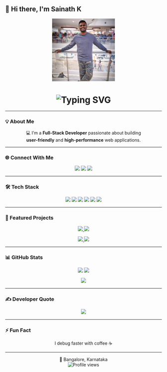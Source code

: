 ## 👋 Hi there, I'm Sainath K  

<!-- Banner -->
<p align="center">
  <img src="https://github.com/Sainath-K-tech/Sainath-K-tech/blob/3c2ca8756f805b105145f080091cc48c9498e278/Sainath.jpg" width="40%" alt="Sainath K - Full Stack Developer Banner">
</p>

<!-- Typing Animation -->
<h1 align="center">
  <img src="https://readme-typing-svg.herokuapp.com?font=Fira+Code&size=26&duration=3000&pause=800&color=00F700&center=true&vCenter=true&width=500&lines=Full-Stack+Web+Developer;Problem+Solver+%26+Tech+Learner;Always+learning+new+things!" alt="Typing SVG" />
</h1>

---

### 💡 About Me  
<p align="center">
💻 I’m a <strong>Full-Stack Developer</strong> passionate about building <br> 
<strong>user-friendly</strong> and <strong>high-performance</strong> web applications.  
</p>

---

### 🌐 Connect With Me  
<p align="center">
  <a href="YOUR_LINKEDIN_LINK"><img src="https://img.shields.io/badge/LinkedIn-0077B5.svg?style=for-the-badge&logo=linkedin&logoColor=white" /></a>
  <a href="YOUR_INSTAGRAM_LINK"><img src="https://img.shields.io/badge/Instagram-E4405F.svg?style=for-the-badge&logo=Instagram&logoColor=white" /></a>
  <a href="YOUR_PORTFOLIO_LINK"><img src="https://img.shields.io/badge/Portfolio-000000.svg?style=for-the-badge&logo=About.me&logoColor=white" /></a>
</p>

---

### 🛠 Tech Stack  
<p align="center">
  <img src="https://img.shields.io/badge/HTML5-%23E34F26.svg?style=for-the-badge&logo=html5&logoColor=white" />
  <img src="https://img.shields.io/badge/CSS3-%231572B6.svg?style=for-the-badge&logo=css3&logoColor=white" />
  <img src="https://img.shields.io/badge/JavaScript-%23323330.svg?style=for-the-badge&logo=javascript&logoColor=%23F7DF1E" />
  <img src="https://img.shields.io/badge/Python-%233776AB.svg?style=for-the-badge&logo=python&logoColor=white" />
  <img src="https://img.shields.io/badge/Java-%23ED8B00.svg?style=for-the-badge&logo=java&logoColor=white" />
  <img src="https://img.shields.io/badge/C-%2300599C.svg?style=for-the-badge&logo=c&logoColor=white" />
</p>

---

### 🚀 Featured Projects  
<p align="center">
  <a href="https://github.com/Sainath-K-tech/Student-Management-System-React">
  <img src="https://github-readme-stats.vercel.app/api/pin/?username=Sainath-K-tech&repo=Student-Management-System-React&theme=tokyonight&hide_border=false" />
</a>

  <a href="https://github.com/Sainath-K-tech/The-Daily-Pulse-NewsApp-">
  <img src="https://github-readme-stats.vercel.app/api/pin/?username=Sainath-K-tech&repo=The-Daily-Pulse-NewsApp-&theme=tokyonight&hide_border=false" />
</a>
</p>

<p align="center">
<a href="https://github.com/Sainath-K-tech/Aurora-ChatBot-">
  <img src="https://github-readme-stats.vercel.app/api/pin/?username=Sainath-K-tech&repo=Aurora-ChatBot-&theme=tokyonight&hide_border=false" />
</a>

<a href="https://github.com/Sainath-K-tech/To-Do-List">
  <img src="https://github-readme-stats.vercel.app/api/pin/?username=Sainath-K-tech&repo=To-Do-List&theme=tokyonight&hide_border=false" />
</a>
</p>


---

### 📊 GitHub Stats  
<p align="center">
  <img src="https://github-readme-stats.vercel.app/api?username=Sainath-K-tech&theme=tokyonight&hide_border=false&include_all_commits=true&count_private=true" height="165" />
  <img src="https://github-readme-streak-stats.herokuapp.com/?user=Sainath-K-tech&theme=tokyonight&hide_border=false" height="165" />
</p>

<p align="center">
  <img src="https://github-readme-stats.vercel.app/api/top-langs/?username=Sainath-K-tech&theme=tokyonight&hide_border=false&layout=compact" height="150" />
</p>

---

### ✍️ Developer Quote  
<p align="center">
  <img src="https://quotes-github-readme.vercel.app/api?type=horizontal&theme=tokyonight" />
</p>

---

### ⚡ Fun Fact  
<p align="center">I debug faster with coffee ☕</p>

---

<p align="center">
  📍 Bangalore, Karnataka <br>
  <img src="https://komarev.com/ghpvc/?username=Sainath-K-tech&color=ff69b4" alt="Profile views" />
</p>
